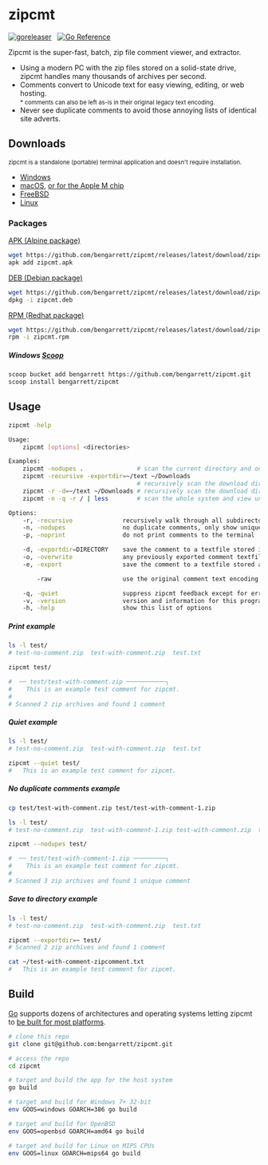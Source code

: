 # zipcmt

[![goreleaser](https://github.com/bengarrett/zipcmt/actions/workflows/release.yml/badge.svg)](https://github.com/bengarrett/zipcmt/actions/workflows/release.yml) &nbsp;
[![Go Reference](https://pkg.go.dev/badge/github.com/bengarrett/zipcmt.svg)](https://pkg.go.dev/github.com/bengarrett/zipcmt)

Zipcmt is the super-fast, batch, zip file comment viewer, and extractor.

- Using a modern PC with the zip files stored on a solid-state drive, zipcmt handles many thousands of archives per second.
- Comments convert to Unicode text for easy viewing, editing, or web hosting.<br>
<small>* comments can also be left as-is in their original legacy text encoding.</small>
- Never see duplicate comments to avoid those annoying lists of identical site adverts.

## Downloads

<small>zipcmt is a standalone (portable) terminal application and doesn't require installation.</small>

- [Windows](https://github.com/bengarrett/zipcmt/releases/latest/download/zipcmt_Windows_Intel.zip)
- [macOS](https://github.com/bengarrett/zipcmt/releases/latest/download/zipcmt_macOS_Intel.tar.gz
), [or for the Apple M chip](https://github.com/bengarrett/zipcmt/releases/latest/download/zipcmt_macOS_M-series.tar.gz
)
- [FreeBSD](https://github.com/bengarrett/zipcmt/releases/latest/download/zipcmt_FreeBSD_Intel.tar.gz
)
- [Linux](https://github.com/bengarrett/zipcmt/releases/latest/download/zipcmt_Linux_Intel.tar.gz
)

### Packages

[APK (Alpine package)](https://github.com/bengarrett/zipcmt/releases/latest/download/zipcmt.apk)
```sh
wget https://github.com/bengarrett/zipcmt/releases/latest/download/zipcmt.apk
apk add zipcmt.apk
```

[DEB (Debian package)](https://github.com/bengarrett/zipcmt/releases/latest/download/zipcmt.deb)
```sh
wget https://github.com/bengarrett/zipcmt/releases/latest/download/zipcmt.deb
dpkg -i zipcmt.deb
```

[RPM (Redhat package)](https://github.com/bengarrett/zipcmt/releases/latest/download/zipcmt.rpm)
```sh
wget https://github.com/bengarrett/zipcmt/releases/latest/download/zipcmt.rpm
rpm -i zipcmt.rpm
```

##### Windows [Scoop](https://scoop.sh/)
```sh
scoop bucket add bengarrett https://github.com/bengarrett/zipcmt.git
scoop install bengarrett/zipcmt
```

## Usage

```sh
zipcmt -help

Usage:
    zipcmt [options] <directories>

Examples:
    zipcmt -nodupes .       		# scan the current directory and only show unique comments
    zipcmt -recursive -exportdir=~/text ~/Downloads
                            		# recursively scan the download directory and save found comments to a directory
    zipcmt -r -d=~/text ~/Downloads	# recursively scan the download directory and save all comments to a directory
    zipcmt -n -q -r / | less		# scan the whole system and view unique comments in a page reader

Options:
    -r, -recursive              recursively walk through all subdirectories while scanning for zip archives
    -n, -nodupes                no duplicate comments, only show unique finds
    -p, -noprint                do not print comments to the terminal

    -d, -exportdir=DIRECTORY    save the comment to a textfile stored in this directory
    -o, -overwrite              any previously exported comment textfiles
    -e, -export                 save the comment to a textfile stored alongside the archive (use at your own risk)

        -raw                    use the original comment text encoding instead of Unicode

    -q, -quiet                  suppress zipcmt feedback except for errors
    -v, -version                version and information for this program
    -h, -help                   show this list of options
```

##### Print example
```sh
ls -l test/
# test-no-comment.zip  test-with-comment.zip  test.txt

zipcmt test/

#  ── test/test-with-comment.zip ───────────┐
#    This is an example test comment for zipcmt.
#
# Scanned 2 zip archives and found 1 comment
```

##### Quiet example
```sh
ls -l test/
# test-no-comment.zip  test-with-comment.zip  test.txt

zipcmt --quiet test/
#   This is an example test comment for zipcmt.
```
##### No duplicate comments example
```sh
cp test/test-with-comment.zip test/test-with-comment-1.zip

ls -l test/
# test-no-comment.zip  test-with-comment-1.zip test-with-comment.zip  test.txt

zipcmt --nodupes test/

#  ── test/test-with-comment-1.zip ─────────┐
#    This is an example test comment for zipcmt.
#
# Scanned 3 zip archives and found 1 unique comment
```

##### Save to directory example
```sh
ls -l test/
# test-no-comment.zip  test-with-comment.zip  test.txt

zipcmt --exportdir=~ test/
# Scanned 2 zip archives and found 1 comment

cat ~/test-with-comment-zipcomment.txt
#   This is an example test comment for zipcmt.
```

## Build

[Go](https://golang.org/doc/install) supports dozens of architectures and operating systems letting zipcmt to [be built for most platforms](https://golang.org/doc/install/source#environment).

```sh
# clone this repo
git clone git@github.com:bengarrett/zipcmt.git

# access the repo
cd zipcmt

# target and build the app for the host system
go build

# target and build for Windows 7+ 32-bit
env GOOS=windows GOARCH=386 go build

# target and build for OpenBSD
env GOOS=openbsd GOARCH=amd64 go build

# target and build for Linux on MIPS CPUs
env GOOS=linux GOARCH=mips64 go build
```
